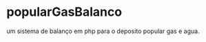 popularGasBalanco
=================

um sistema de balanço em php para o deposito popular gas e agua.
